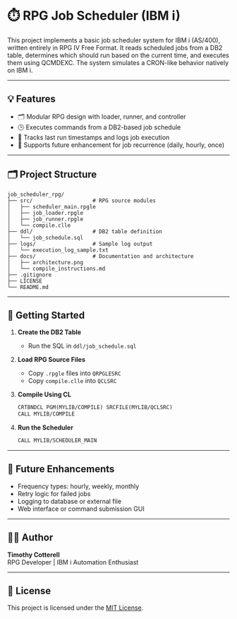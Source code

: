 # ⏱️ RPG Job Scheduler (IBM i)

This project implements a basic job scheduler system for IBM i (AS/400), written entirely in RPG IV Free Format. It reads scheduled jobs from a DB2 table, determines which should run based on the current time, and executes them using QCMDEXC. The system simulates a CRON-like behavior natively on IBM i.

---

## 💡 Features

- 🗂️ Modular RPG design with loader, runner, and controller
- 🕒 Executes commands from a DB2-based job schedule
- 📝 Tracks last run timestamps and logs job execution
- 🔁 Supports future enhancement for job recurrence (daily, hourly, once)

---

## 🗂️ Project Structure

```
job_scheduler_rpg/
├── src/                   # RPG source modules
│   ├── scheduler_main.rpgle
│   ├── job_loader.rpgle
│   ├── job_runner.rpgle
│   └── compile.clle
├── ddl/                   # DB2 table definition
│   └── job_schedule.sql
├── logs/                  # Sample log output
│   └── execution_log_sample.txt
├── docs/                  # Documentation and architecture
│   ├── architecture.png
│   └── compile_instructions.md
├── .gitignore
├── LICENSE
└── README.md
```

---

## 🚀 Getting Started

1. **Create the DB2 Table**
   - Run the SQL in `ddl/job_schedule.sql`

2. **Load RPG Source Files**
   - Copy `.rpgle` files into `QRPGLESRC`
   - Copy `compile.clle` into `QCLSRC`

3. **Compile Using CL**
   ```cl
   CRTBNDCL PGM(MYLIB/COMPILE) SRCFILE(MYLIB/QCLSRC)
   CALL MYLIB/COMPILE
   ```

4. **Run the Scheduler**
   ```cl
   CALL MYLIB/SCHEDULER_MAIN
   ```

---

## 🧰 Future Enhancements

- Frequency types: hourly, weekly, monthly
- Retry logic for failed jobs
- Logging to database or external file
- Web interface or command submission GUI

---

## 👨‍💻 Author

**Timothy Cotterell**  
RPG Developer | IBM i Automation Enthusiast

---

## 📄 License

This project is licensed under the [MIT License](LICENSE).
